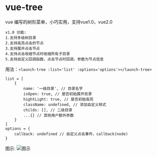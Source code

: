# vue-tree
vue 编写的树形菜单，小巧实用，支持vue1.0，vue2.0  
```
v1.0 功能:  
1.支持多级树目录  
2.支持高亮点击的节点  
3.支持展开点击节点  
4.支持点击收缩节点时收缩所有子目录  
5.支持自定义回调函数，点击节点时回调，参数为节点信息  
```

用法：`<launch-tree :list='list' :options='options'></launch-tree>`

    list = [
        {
            name: '一级目录', // 目录名字
            isOpen: true, // 是否初始展开目录
            hightLight: true, // 是否初始高亮
            className: undefined, // 添加自定义样式
            childs: [], // 二级目录
            ...{} // 其他用户额外参数 
        }
    ]
    options = {
        callback: undefined // 自定义点击事件，callback(node)
    }

图示:
![图示](http://github-image.oss-cn-hangzhou.aliyuncs.com/tmpdir--17_1_6_21_43_29.gif)
